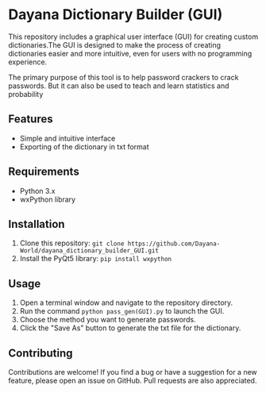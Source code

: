 # Dayana Dictionary Builder (GUI)
This repository includes a graphical user interface (GUI) for creating custom dictionaries.The GUI is designed to make the process of creating dictionaries easier and more intuitive, even for users with no programming experience.

The primary purpose of this tool is to help password crackers to crack passwords. But it can also be used to teach and learn statistics and probability

## Features

<ul><li>Simple and intuitive interface</li><li>Exporting of the dictionary in txt format</li></ul>

## Requirements

<ul><li>Python 3.x</li><li>wxPython library</li></ul>

## Installation

<ol><li>Clone this repository: <code>git clone https://github.com/Dayana-World/dayana_dictionary_builder_GUI.git</code></li><li>Install the PyQt5 library: <code>pip install wxpython</code></li></ol>

## Usage

<ol><li>Open a terminal window and navigate to the repository directory.</li><li>Run the command <code>python pass_gen(GUI).py</code> to launch the GUI.</li><li>Choose the method you want to generate passwords.</li><li>Click the "Save As" button to generate the txt file for the dictionary.</li></ol>

## Contributing

<p>Contributions are welcome! If you find a bug or have a suggestion for a new feature, please open an issue on GitHub. Pull requests are also appreciated.</p>
